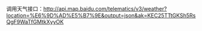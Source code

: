 调用天气接口：http://api.map.baidu.com/telematics/v3/weather?location=%E6%9D%AD%E5%B7%9E&output=json&ak=KEC25TTtGKSh5RsQgF9WaTfGMtkXyyOK